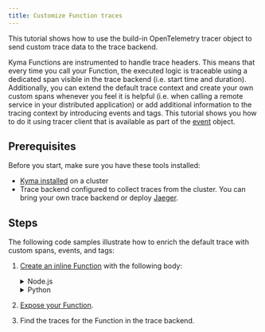 ```yaml
---
title: Customize Function traces
---
```


This tutorial shows how to use the build-in OpenTelemetry tracer object to send custom trace data to the trace backend.

Kyma Functions are instrumented to handle trace headers. This means that every time you call your Function, the executed logic is traceable using a dedicated span visible in the trace backend (i.e. start time and duration).
Additionally, you can extend the default trace context and create your own custom spans whenever you feel it is helpful (i.e. when calling a remote service in your distributed application) or add additional information to the tracing context by introducing events and tags. This tutorial shows you how to do it using tracer client that is available as part of the [event](../../05-technical-reference/svls-08-function-specification.md#event-object) object.

## Prerequisites

Before you start, make sure you have these tools installed:

- [Kyma installed](../../04-operation-guides/operations/02-install-kyma.md) on a cluster
- Trace backend configured to collect traces from the cluster. You can bring your own trace backend or deploy [Jaeger](https://github.com/kyma-project/examples/tree/main/jaeger).

## Steps

The following code samples illustrate how to enrich the default trace with custom spans, events, and tags:

1. [Create an inline Function](./svls-01-create-inline-function.md) with the following body:

   <div tabs name="code" group="functions-code">
   <details>
   <summary label="node.js">
   Node.js
   </summary>

      ```javascript

      const { SpanStatusCode } = require("@opentelemetry/api/build/src/trace/status");
      const axios = require("axios")
      module.exports = {
         main: async function (event, context) {

            const data = {
               name: "John",
               surname: "Doe",
               type: "Employee",
               id: "1234-5678"
            }

            const span = event.tracer.startSpan('call-to-acme-service');
            return await callAcme(data)
               .then(resp => {
                  if(resp.status!==200){
                    throw new Error("Unexpected response from acme service");
                  }
                  span.addEvent("Data sent");
                  span.setAttribute("data-type", data.type);
                  span.setAttribute("data-id", data.id);
                  span.setStatus({code: SpanStatusCode.OK});
                  return "Data sent";
               }).catch(err=> {
                  console.error(err)
                  span.setStatus({
                    code: SpanStatusCode.ERROR,
                    message: err.message,
                  });
                  return err.message;
               }).finally(()=>{
                  span.end();
               });
         }
      }

      let callAcme = (data)=>{
         return axios.post('https://acme.com/api/people', data)
      }
      ```

   </details>
   <details>
   <summary label="python">
   Python
   </summary>

      [OpenTelemetry SDK](https://opentelemetry.io/docs/instrumentation/python/manual/#traces) allows you to customize trace spans and events.
      Additionally, if you are using the `requests` library then all the HTTP communication can be auto-instrumented:

      ```python

      import requests
      import time
      from opentelemetry.instrumentation.requests import RequestsInstrumentor

      def main(event, context):
         # Create a new span to track some work
         with event.tracer.start_as_current_span("parent"):
            time.sleep(1)

            # Create a nested span to track nested work
            with event.tracer.start_as_current_span("child"):
               time.sleep(2)
               # the nested span is closed when it's out of scope

         # Now the parent span is the current span again
         time.sleep(1)

         # This span is also closed when it goes out of scope

         RequestsInstrumentor().instrument()

         # This request will be auto-intrumented
         r = requests.get('https://swapi.dev/api/people/2')
         return r.json()
      ```

   </details>
   </div>

2. [Expose your Function](./svls-03-expose-function.md).

3. Find the traces for the Function in the trace backend.

